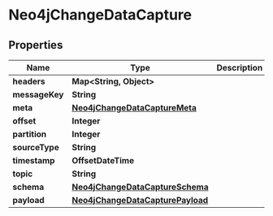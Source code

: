 

# Neo4jChangeDataCapture


## Properties

| Name | Type | Description | Notes |
|------------ | ------------- | ------------- | -------------|
|**headers** | **Map&lt;String, Object&gt;** |  |  |
|**messageKey** | **String** |  |  |
|**meta** | [**Neo4jChangeDataCaptureMeta**](Neo4jChangeDataCaptureMeta.md) |  |  |
|**offset** | **Integer** |  |  |
|**partition** | **Integer** |  |  |
|**sourceType** | **String** |  |  |
|**timestamp** | **OffsetDateTime** |  |  |
|**topic** | **String** |  |  |
|**schema** | [**Neo4jChangeDataCaptureSchema**](Neo4jChangeDataCaptureSchema.md) |  |  |
|**payload** | [**Neo4jChangeDataCapturePayload**](Neo4jChangeDataCapturePayload.md) |  |  |



